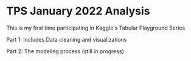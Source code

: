 # TPS January 2022 Analysis



This is my first time participating in Kaggle's Tabular Playground Series


Part 1: Includes Data cleaning and visualizations

Part 2: The modeling process (still in progress)
